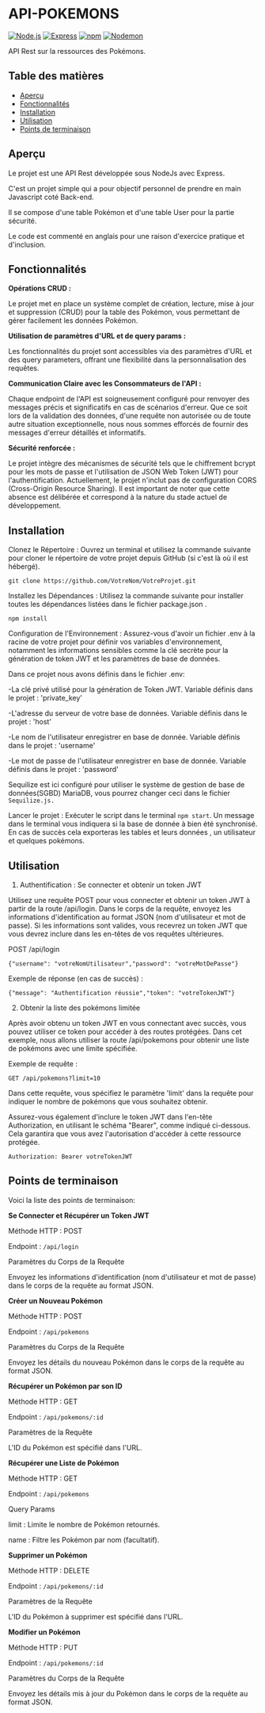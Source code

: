 # API-POKEMONS
[![Node.js](https://img.shields.io/badge/Node.js-v20.2.0-green.svg)](https://nodejs.org/)
[![Express](https://img.shields.io/badge/Express-v4.18.2-blue.svg)](https://expressjs.com/)
[![npm](https://img.shields.io/npm/v/npm.svg)](https://www.npmjs.com/package/npm)
[![Nodemon](https://img.shields.io/npm/v/nodemon.svg?logo=nodemon)](https://www.npmjs.com/package/nodemon)

API Rest sur la ressources des Pokémons.

## Table des matières

- [Aperçu](#aperçu)
- [Fonctionnalités](#fonctionnalités)
- [Installation](#installation)
- [Utilisation](#utilisation)
- [Points de terminaison](#points-de-terminaison)


## Aperçu

Le projet est une API Rest développée sous NodeJs avec Express.

C'est un projet simple qui a pour objectif personnel de prendre en main Javascript coté Back-end.

Il se compose d'une table Pokémon et d'une table User pour la partie sécurité.

Le code est commenté en anglais pour une raison d'exercice pratique et d'inclusion.

## Fonctionnalités

**Opérations CRUD :**

Le projet met en place un système complet de création, lecture, mise à jour et suppression (CRUD) pour la table des Pokémon, vous permettant de gérer facilement les données Pokémon.

**Utilisation de paramètres d'URL et de query params :**

Les fonctionnalités du projet sont accessibles via des paramètres d'URL et des query parameters, offrant une flexibilité dans la personnalisation des requêtes.

**Communication Claire avec les Consommateurs de l'API :**

Chaque endpoint de l'API est soigneusement configuré pour renvoyer des messages précis et significatifs en cas de scénarios d'erreur. Que ce soit lors de la validation des données, d'une requête non autorisée ou de toute autre situation exceptionnelle, nous nous sommes efforcés de fournir des messages d'erreur détaillés et informatifs.

**Sécurité renforcée :**

Le projet intègre des mécanismes de sécurité tels que le chiffrement bcrypt pour les mots de passe et l'utilisation de JSON Web Token (JWT) pour l'authentification.
Actuellement, le projet n'inclut pas de configuration CORS (Cross-Origin Resource Sharing). Il est important de noter que cette absence est délibérée et correspond à la nature du stade actuel de développement.

## Installation

Clonez le Répertoire : Ouvrez un terminal et utilisez la commande suivante pour cloner le répertoire de votre projet depuis GitHub (si c'est là où il est hébergé).

`git clone https://github.com/VotreNom/VotreProjet.git`

Installez les Dépendances : Utilisez la commande suivante pour installer toutes les dépendances listées dans le fichier package.json .

`npm install`

Configuration de l'Environnement : Assurez-vous d'avoir un fichier .env à la racine de votre projet pour définir vos variables d'environnement, notamment les informations sensibles comme la clé secrète pour la génération de token JWT et les paramètres de base de données. 

Dans ce projet nous avons définis dans le fichier .env:

-La clé privé utilisé pour la génération de Token JWT. Variable définis dans le projet : 'private_key' 

-L'adresse du serveur de votre base de données. Variable définis dans le projet : 'host' 

-Le nom de l'utilisateur enregistrer en base de donnée. Variable définis dans le projet : 'username'  

-Le mot de passe de l'utilisateur enregistrer en base de donnée. Variable définis dans le projet : 'password'  

Sequilize est ici configuré pour utiliser le système de gestion de base de données(SGBD) MariaDB, vous pourrez changer ceci dans le fichier `Sequilize.js.` 

Lancer le projet : Exécuter le script dans le terminal `npm start`.  Un message dans le terminal vous indiquera si la base de donnée à bien été synchronisé.
En cas de succès cela exporteras les tables et leurs données , un utilisateur et quelques pokémons.


## Utilisation

1. Authentification : Se connecter et obtenir un token JWT

Utilisez une requête POST pour vous connecter et obtenir un token JWT à partir de la route /api/login. Dans le corps de la requête, envoyez les informations d'identification au format JSON (nom d'utilisateur et mot de passe). Si les informations sont valides, vous recevrez un token JWT que vous devrez inclure dans les en-têtes de vos requêtes ultérieures.

POST /api/login

`{"username": "votreNomUtilisateur","password": "votreMotDePasse"}`

Exemple de réponse (en cas de succès) :

`{"message": "Authentification réussie","token": "votreTokenJWT"}`

2. Obtenir la liste des pokémons limitée

Après avoir obtenu un token JWT en vous connectant avec succès, vous pouvez utiliser ce token pour accéder à des routes protégées. Dans cet exemple, nous allons utiliser la route /api/pokemons pour obtenir une liste de pokémons avec une limite spécifiée.

Exemple de requête :

`GET /api/pokemons?limit=10`

Dans cette requête, vous spécifiez le paramètre 'limit' dans la requête pour indiquer le nombre de pokémons que vous souhaitez obtenir. 

Assurez-vous également d'inclure le token JWT dans l'en-tête Authorization, en utilisant le schéma "Bearer", comme indiqué ci-dessous. Cela garantira que vous avez l'autorisation d'accéder à cette ressource protégée.

`Authorization: Bearer votreTokenJWT`

## Points de terminaison


Voici la liste des points de terminaison:

**Se Connecter et Récupérer un Token JWT**

Méthode HTTP : POST

Endpoint : `/api/login`

Paramètres du Corps de la Requête

Envoyez les informations d'identification (nom d'utilisateur et mot de passe) dans le corps de la requête au format JSON.

**Créer un Nouveau Pokémon**

Méthode HTTP : POST

Endpoint : `/api/pokemons`

Paramètres du Corps de la Requête

Envoyez les détails du nouveau Pokémon dans le corps de la requête au format JSON.

**Récupérer un Pokémon par son ID**

Méthode HTTP : GET

Endpoint : `/api/pokemons/:id`

Paramètres de la Requête

L'ID du Pokémon est spécifié dans l'URL.

**Récupérer une Liste de Pokémon**

Méthode HTTP : GET

Endpoint : `/api/pokemons`

Query Params

limit : Limite le nombre de Pokémon retournés.

name : Filtre les Pokémon par nom (facultatif).

**Supprimer un Pokémon**

Méthode HTTP : DELETE

Endpoint : `/api/pokemons/:id`

Paramètres de la Requête

L'ID du Pokémon à supprimer est spécifié dans l'URL.

**Modifier un Pokémon**

Méthode HTTP : PUT

Endpoint : `/api/pokemons/:id`

Paramètres du Corps de la Requête

Envoyez les détails mis à jour du Pokémon dans le corps de la requête au format JSON.


